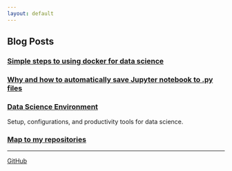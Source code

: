 ```yaml
---
layout: default
---
```


## Blog Posts
### [Simple steps to using docker for data science](ds_docker.md)
### [Why and how to automatically save Jupyter notebook to .py files](jupyter_autosave.md)
### [Data Science Environment](https://yang-zhang.github.io/ds-env)
Setup, configurations, and productivity tools for data science.

<!---
## Repositories

### [Data Sciencne Utility Functions](https://yang-zhang.github.io/ds-utils/)
Data science utility functions in Python. 

### [Data Science Math](https://yang-zhang.github.io/ds-math/)
Tutorials, demos, and experiments on math problems in Data Science (probability, linear algebra, machine Learning, statistics, optimization, etc.)

### [Code Data Science](https://github.com/yang-zhang/code-data-science/)
Tutorials, demos, and tests on using software to solve data science problems.

### [Kaggle](https://github.com/yang-zhang/kaggle)
Kaggle code.
-->
### [Map to my repositories](map.md)

---
[GitHub](https://github.com/yang-zhang)
